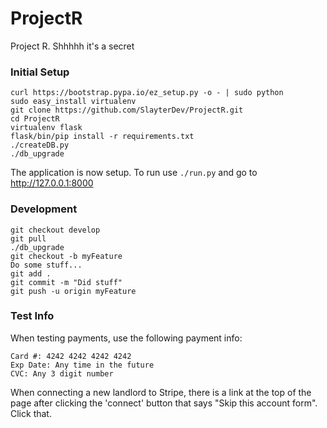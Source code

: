 # ProjectR
Project R. Shhhhh it's a secret

### Initial Setup

    curl https://bootstrap.pypa.io/ez_setup.py -o - | sudo python
    sudo easy_install virtualenv
    git clone https://github.com/SlayterDev/ProjectR.git
    cd ProjectR
    virtualenv flask
    flask/bin/pip install -r requirements.txt
    ./createDB.py
    ./db_upgrade

The application is now setup. To run use `./run.py` and go to http://127.0.0.1:8000

### Development

    git checkout develop
    git pull
    ./db_upgrade
    git checkout -b myFeature
    Do some stuff...
    git add .
    git commit -m "Did stuff"
    git push -u origin myFeature
    
### Test Info

When testing payments, use the following payment info:

    Card #: 4242 4242 4242 4242
    Exp Date: Any time in the future
    CVC: Any 3 digit number
    
When connecting a new landlord to Stripe, there is a link at the top of the page after clicking the 'connect' button that says "Skip this account form". Click that.

